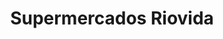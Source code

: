 ---
title: "Supermercados Riovida"
url: /caracas/supermercados-riovida-av-andres-bello/
shop: supermercado
---